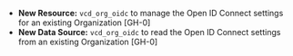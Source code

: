 * **New Resource:** `vcd_org_oidc` to manage the Open ID Connect settings for an existing Organization [GH-0]
* **New Data Source:** `vcd_org_oidc` to read the Open ID Connect settings from an existing Organization [GH-0]
